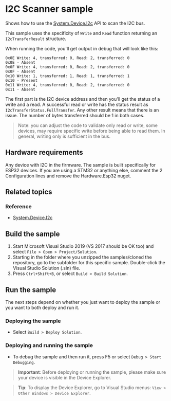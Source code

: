 # I2C Scanner sample

Shows how to use the [System.Device.I2c](http://docs.nanoframework.net/api/System.Device.I2c.html) API to scan the I2C bus.

This sample uses the specificity of `Write` and `Read` function returning an `I2cTransferResult` structure.

When running the code, you'll get output in debug that will look like this:

```text
0x0E Write: 4, transferred: 0, Read: 2, transferred: 0
0x0E - Absent
0x0F Write: 4, transferred: 0, Read: 2, transferred: 0
0x0F - Absent
0x10 Write: 1, transferred: 1, Read: 1, transferred: 1
0x10 - Present
0x11 Write: 4, transferred: 0, Read: 2, transferred: 0
0x11 - Absent
```

The first part is the I2C device address and then you'll get the status of a write and a read. A successful read or write has the status result as `I2cTransferStatus.FullTransfer`. Any other result means that there is an issue. The number of bytes transferred should be 1 in both cases.

> Note: you can adjust the code to validate only read or write, some devices, may require specific write before being able to read them. In general, writing only is sufficient in the bus.

## Hardware requirements

Any device with I2C in the firmware. The sample is built specifically for ESP32 devices. If you are using a STM32 or anything else, comment the 2 Configuration lines and remove the Hardware.Esp32 nuget.

## Related topics

### Reference

- [System.Device.I2c](http://docs.nanoframework.net/api/System.Device.I2c.html)

## Build the sample

1. Start Microsoft Visual Studio 2019 (VS 2017 should be OK too) and select `File > Open > Project/Solution`.
1. Starting in the folder where you unzipped the samples/cloned the repository, go to the subfolder for this specific sample. Double-click the Visual Studio Solution (.sln) file.
1. Press `Ctrl+Shift+B`, or select `Build > Build Solution`.

## Run the sample

The next steps depend on whether you just want to deploy the sample or you want to both deploy and run it.

### Deploying the sample

- Select `Build > Deploy Solution`.

### Deploying and running the sample

- To debug the sample and then run it, press F5 or select `Debug > Start Debugging`.

> **Important**: Before deploying or running the sample, please make sure your device is visible in the Device Explorer.

> **Tip**: To display the Device Explorer, go to Visual Studio menus: `View > Other Windows > Device Explorer`.
